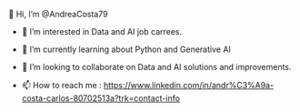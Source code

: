 👋 Hi, I’m @AndreaCosta79

- 👀 I’m interested in Data and AI job carrees.

- 🌱 I’m currently learning about Python and Generative AI

- 💞️ I’m looking to collaborate on Data and AI solutions and improvements.

- 📫 How to reach me : https://www.linkedin.com/in/andr%C3%A9a-costa-carlos-80702513a?trk=contact-info

<!---
AndreaCosta79/AndreaCosta79 is a ✨ special ✨ repository because its `README.md` (this file) appears on your GitHub profile.
You can click the Preview link to take a look at your changes.
--->
